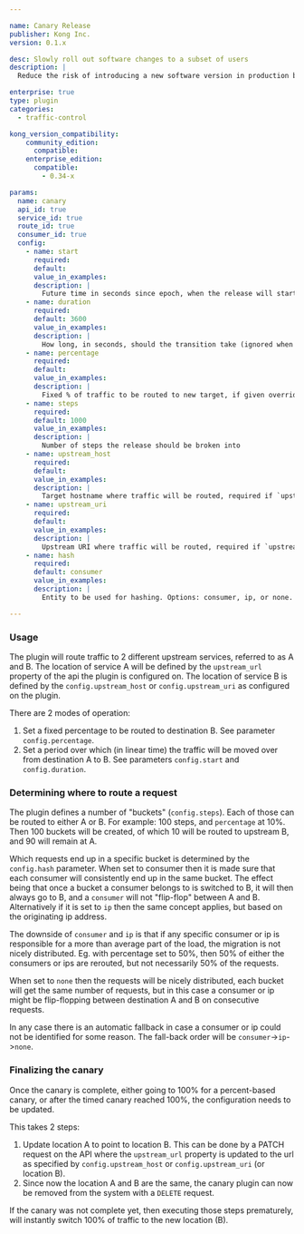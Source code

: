 ```yaml
---

name: Canary Release
publisher: Kong Inc.
version: 0.1.x

desc: Slowly roll out software changes to a subset of users
description: |
  Reduce the risk of introducing a new software version in production by slowly rolling out the change to a small subset of users. This plugin also enables roll back to your original upstream service, or shift all traffic to the new version.

enterprise: true
type: plugin
categories:
  - traffic-control

kong_version_compatibility:
    community_edition:
      compatible:
    enterprise_edition:
      compatible:
        - 0.34-x

params:
  name: canary
  api_id: true
  service_id: true
  route_id: true
  consumer_id: true
  config:
    - name: start
      required:
      default:
      value_in_examples:
      description: |
        Future time in seconds since epoch, when the release will start (ignored when `percentage` is set)
    - name: duration
      required:
      default: 3600
      value_in_examples:
      description: |
        How long, in seconds, should the transition take (ignored when `percentage` is set)
    - name: percentage
      required:
      default:
      value_in_examples:
      description: |
        Fixed % of traffic to be routed to new target, if given overrides `start` and `duration`
    - name: steps
      required:
      default: 1000
      value_in_examples:
      description: |
        Number of steps the release should be broken into
    - name: upstream_host
      required:
      default:
      value_in_examples:
      description: |
        Target hostname where traffic will be routed, required if `upstream_uri` is not set
    - name: upstream_uri
      required:
      default:
      value_in_examples:
      description: |
        Upstream URI where traffic will be routed, required if `upstream_host` is not set
    - name: hash
      required:
      default: consumer
      value_in_examples:
      description: |
        Entity to be used for hashing. Options: consumer, ip, or none. Please make sure when not using none, to properly set the settings for `trusted_ips` (see settings `trusted_ips` and `real_ip_header` in the Kong config file)

---
```


### Usage

The plugin will route traffic to 2 different upstream services, referred to as A and B. The location of service A will be defined by the `upstream_url` property of the api the plugin is configured on. The location of service B is defined by the `config.upstream_host` or `config.upstream_uri` as configured on the plugin.

There are 2 modes of operation:

1. Set a fixed percentage to be routed to destination B. See parameter `config.percentage`.
2. Set a period over which (in linear time) the traffic will be moved over from destination A to B. See parameters `config.start` and `config.duration`.

### Determining where to route a request

The plugin defines a number of "buckets" (`config.steps`). Each of those can be routed to either A or B. For example: 100 steps, and `percentage` at 10%. Then 100 buckets will be created, of which 10 will be routed to upstream B, and 90 will remain at A.

Which requests end up in a specific bucket is determined by the `config.hash` parameter. When set to consumer then it is made sure that each consumer will consistently end up in the same bucket. The effect being that once a bucket a consumer belongs to is switched to B, it will then always go to B, and a `consumer` will not "flip-flop" between A and B. Alternatively if it is set to `ip` then the same concept applies, but based on the originating ip address.

The downside of `consumer` and `ip` is that if any specific consumer or ip is responsible for a more than average part of the load, the migration is not nicely distributed. Eg. with percentage set to 50%, then 50% of either the consumers or ips are rerouted, but not necessarily 50% of the requests.

When set to `none` then the requests will be nicely distributed, each bucket will get the same number of requests, but in this case a consumer or ip might be flip-flopping between destination A and B on consecutive requests.

In any case there is an automatic fallback in case a consumer or ip could not be identified for some reason. The fall-back order will be `consumer`->`ip`->`none`.

### Finalizing the canary

Once the canary is complete, either going to 100% for a percent-based canary, or after the timed canary reached 100%, the configuration needs to be updated.

This takes 2 steps:

1. Update location A to point to location B. This can be done by a PATCH request on the API where the `upstream_url` property is updated to the url as specified by `config.upstream_host` or `config.upstream_uri` (or location B).
2. Since now the location A and B are the same, the canary plugin can now be removed from the system with a `DELETE` request.

If the canary was not complete yet, then executing those steps prematurely, will instantly switch 100% of traffic to the new location (B).
